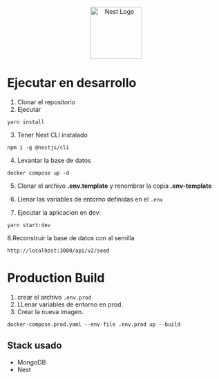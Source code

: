 <p align="center">
  <a href="http://nestjs.com/" target="blank"><img src="https://nestjs.com/img/logo-small.svg" width="120" alt="Nest Logo" /></a>
</p>

# Ejecutar en desarrollo

1. Clonar el repositorio
2. Ejecutar

```
yarn install
````
3. Tener Nest CLI instalado
````
npm i -g @nestjs/cli
````
4. Levantar la base de datos
```
docker compose up -d
```
5. Clonar el archivo __.env.template__ y renombrar la copia __.env-template__

6. Llenar las variables de entorno definidas en el ```.env```

7. Ejecutar la aplicacion en dev:
```
yarn start:dev
```

8.Reconstruir la base de datos con al semilla
```
http://localhost:3000/api/v2/seed
```

# Production Build
1. crear el archivo ```.env.prod```
2. LLenar variables de entorno en prod.
3. Crear la nueva imagen.
```
docker-compose.prod.yaml --env-file .env.prod up --build
```

## Stack usado
* MongoDB
* Nest

